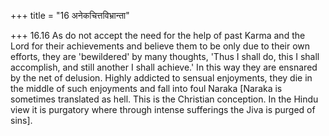 +++
title = "16 अनेकचित्तविभ्रान्ता"

+++
16.16 As do not accept the need for the help of past Karma and the Lord
for their achievements and believe them to be only due to their own
efforts, they are 'bewildered' by many thoughts, 'Thus I shall do, this
I shall accomplish, and still another I shall achieve.' In this way they
are ensnared by the net of delusion. Highly addicted to sensual
enjoyments, they die in the middle of such enjoyments and fall into foul
Naraka \[Naraka is sometimes translated as hell. This is the Christian
conception. In the Hindu view it is purgatory where through intense
sufferings the Jiva is purged of sins\].
